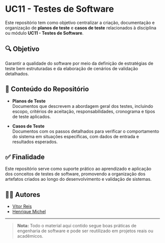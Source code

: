 # UC11 - Testes de Software

Este repositório tem como objetivo centralizar a criação, documentação e organização de **planos de teste** e **casos de teste** relacionados à disciplina ou módulo **UC11 - Testes de Software**.

## 🔍 Objetivo

Garantir a qualidade do software por meio da definição de estratégias de teste bem estruturadas e da elaboração de cenários de validação detalhados.

## 📁 Conteúdo do Repositório

- **Planos de Teste**  
  Documentos que descrevem a abordagem geral dos testes, incluindo escopo, critérios de aceitação, responsabilidades, cronograma e tipos de teste aplicados.

- **Casos de Teste**  
  Documentos com os passos detalhados para verificar o comportamento do sistema em situações específicas, com dados de entrada e resultados esperados.

## ✅ Finalidade

Este repositório serve como suporte prático ao aprendizado e aplicação dos conceitos de testes de software, promovendo a organização dos artefatos criados ao longo do desenvolvimento e validação de sistemas.

## 👨‍💻 Autores

- [Vitor Reis](https://github.com/ReisVC)
- [Henrique Michel](https://github.com/FriendlyDemon)

---

> **Nota:** Todo o material aqui contido segue boas práticas de engenharia de software e pode ser reutilizado em projetos reais ou acadêmicos.
